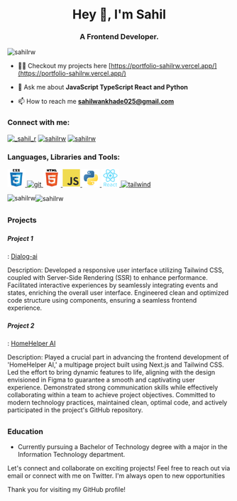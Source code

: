 <h1 align="center">Hey 👋, I'm Sahil</h1>
<h3 align="center">A Frontend Developer.</h3>

<p align="left"> <img src="https://komarev.com/ghpvc/?username=sahilrw&label=Profile%20views&color=0e75b6&style=flat" alt="sahilrw" /> </p>

- 👨‍💻 Checkout my projects here [https://portfolio-sahilrw.vercel.app/](https://portfolio-sahilrw.vercel.app/)

- 💬 Ask me about **JavaScript TypeScript React and Python**

- 📫 How to reach me **sahilwankhade025@gmail.com**

<h3 align="left">Connect with me:</h3>
<p align="left">
<a href="https://twitter.com/_sahil_r" target="blank"><img align="center" src="https://raw.githubusercontent.com/rahuldkjain/github-profile-readme-generator/master/src/images/icons/Social/twitter.svg" alt="_sahil_r" height="30" width="40" /></a>
<a href="https://linkedin.com/in/sahilrw" target="blank"><img align="center" src="https://raw.githubusercontent.com/rahuldkjain/github-profile-readme-generator/master/src/images/icons/Social/linked-in-alt.svg" alt="sahilrw" height="30" width="40" /></a>
<a href="https://www.leetcode.com/sahilrw" target="blank"><img align="center" src="https://raw.githubusercontent.com/rahuldkjain/github-profile-readme-generator/master/src/images/icons/Social/leet-code.svg" alt="sahilrw" height="30" width="40" /></a>
</p>

<h3 align="left">Languages, Libraries and Tools:</h3>
<p align="left"> <a href="https://www.w3schools.com/css/" target="_blank" rel="noreferrer"> <img src="https://raw.githubusercontent.com/devicons/devicon/master/icons/css3/css3-original-wordmark.svg" alt="css3" width="40" height="40"/> </a> <a href="https://git-scm.com/" target="_blank" rel="noreferrer"> <img src="https://www.vectorlogo.zone/logos/git-scm/git-scm-icon.svg" alt="git" width="40" height="40"/> </a> <a href="https://www.w3.org/html/" target="_blank" rel="noreferrer"> <img src="https://raw.githubusercontent.com/devicons/devicon/master/icons/html5/html5-original-wordmark.svg" alt="html5" width="40" height="40"/> </a> <a href="https://developer.mozilla.org/en-US/docs/Web/JavaScript" target="_blank" rel="noreferrer"> <img src="https://raw.githubusercontent.com/devicons/devicon/master/icons/javascript/javascript-original.svg" alt="javascript" width="40" height="40"/> </a> <a href="https://www.python.org" target="_blank" rel="noreferrer"> <img src="https://raw.githubusercontent.com/devicons/devicon/master/icons/python/python-original.svg" alt="python" width="40" height="40"/> </a> <a href="https://reactjs.org/" target="_blank" rel="noreferrer"> <img src="https://raw.githubusercontent.com/devicons/devicon/master/icons/react/react-original-wordmark.svg" alt="react" width="40" height="40"/> </a> <a href="https://tailwindcss.com/" target="_blank" rel="noreferrer"> <img src="https://www.vectorlogo.zone/logos/tailwindcss/tailwindcss-icon.svg" alt="tailwind" width="40" height="40"/> </a> </p>

<p><img align="left" src="https://github-readme-stats.vercel.app/api/top-langs?username=sahilrw&show_icons=true&locale=en&layout=compact" alt="sahilrw" /></p>

<p><img align="center" src="https://github-readme-streak-stats.herokuapp.com/?user=sahilrw&" alt="sahilrw" /></p>


## <h3 align='left'>Projects</h3>
### <h5>Project 1</h5>: [Dialog-ai](https://dialog-ai.vercel.app/)
Description: Developed a responsive user interface utilizing Tailwind CSS, coupled with Server-Side Rendering (SSR) to enhance performance. Facilitated interactive experiences by seamlessly integrating events and states, enriching the overall user interface. Engineered clean and optimized code structure using components, ensuring a seamless frontend experience.

### <h5>Project 2</h5>: [HomeHelper AI](https://homehelper.ai/)
Description: Played a crucial part in advancing the frontend development of 'HomeHelper AI,' a multipage project built using Next.js and Tailwind CSS. Led the effort to bring dynamic features to life, aligning with the design envisioned in Figma to guarantee a smooth and captivating user experience. Demonstrated strong communication skills while effectively collaborating within a team to achieve project objectives. Committed to modern technology practices, maintained clean, optimal code, and actively participated in the project's GitHub repository.

## <h3 align='left'>Education</h3>
- Currently pursuing a Bachelor of Technology degree with a major in the Information Technology department.

<p>Let's connect and collaborate on exciting projects! Feel free to reach out via email or connect with me on Twitter. I'm always open to new opportunities<p>
<p>Thank you for visiting my GitHub profile!</p>
